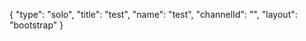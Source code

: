 {
    "type": "solo",
    "title": "test",
    "name": "test",
    "channelId": "",
    "layout": "bootstrap"
}